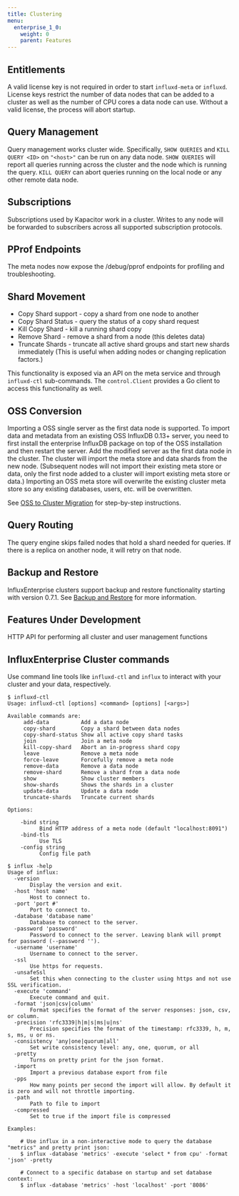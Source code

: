 ```yaml
---
title: Clustering
menu:
  enterprise_1_0:
    weight: 0
    parent: Features
---
```


## Entitlements

A valid license key is not required in order to start `influxd-meta` or `influxd`.
License keys restrict the number of data nodes that can be added to a cluster as well as the number of CPU cores a data node can use.
Without a valid license, the process will abort startup.

## Query Management

Query management works cluster wide. Specifically, `SHOW QUERIES` and `KILL QUERY <ID>` on `"<host>"` can be run on any data node. `SHOW QUERIES` will report all queries running across the cluster and the node which is running the query.
`KILL QUERY` can abort queries running on the local node or any other remote data node.

## Subscriptions

Subscriptions used by Kapacitor work in a cluster. Writes to any node will be forwarded to subscribers across all supported subscription protocols.

## PProf Endpoints

The meta nodes now expose the /debug/pprof endpoints for profiling and troubleshooting.

## Shard Movement

* Copy Shard support - copy a shard from one node to another
* Copy Shard Status - query the status of a copy shard request
* Kill Copy Shard - kill a running shard copy
* Remove Shard - remove a shard from a node (this deletes data)
* Truncate Shards - truncate all active shard groups and start new shards immediately (This is useful when adding nodes or changing replication factors.)

This functionality is exposed via an API on the meta service and through `influxd-ctl` sub-commands.
The `control.Client` provides a Go client to access this functionality as well.

## OSS Conversion

Importing a OSS single server as the first data node is supported.
To import data and metadata from an existing OSS InfluxDB 0.13+ server, you need to first install the enterprise InfluxDB package on top of the OSS installation and then restart the server.
Add the modified server as the first data node in the cluster.
The cluster will import the meta store and data shards from the new node.
(Subsequent nodes will not import their existing meta store or data, only the first node added to a cluster will import existing meta store or data.)
Importing an OSS meta store will overwrite the existing cluster meta store so any existing databases, users, etc. will be overwritten.

See [OSS to Cluster Migration](/enterprise/v1.0/guides/migration/) for
step-by-step instructions.

## Query Routing

The query engine skips failed nodes that hold a shard needed for queries.
If there is a replica on another node, it will retry on that node.

## Backup and Restore

InfluxEnterprise clusters support backup and restore functionality starting with
version 0.7.1.
See [Backup and Restore](/enterprise/v1.0/guides/backup-and-restore/) for
more information.

## Features Under Development

HTTP API for performing all cluster and user management functions

## InfluxEnterprise Cluster commands

Use command line tools like `influxd-ctl` and `influx` to interact with your
cluster and your data, respectively.

```
$ influxd-ctl
Usage: influxd-ctl [options] <command> [options] [<args>]

Available commands are:
     add-data          Add a data node
     copy-shard        Copy a shard between data nodes
     copy-shard-status Show all active copy shard tasks
     join              Join a meta node
     kill-copy-shard   Abort an in-progress shard copy
     leave             Remove a meta node
     force-leave       Forcefully remove a meta node
     remove-data       Remove a data node
     remove-shard      Remove a shard from a data node
     show              Show cluster members
     show-shards       Shows the shards in a cluster
     update-data       Update a data node
     truncate-shards   Truncate current shards

Options:

    -bind string
          Bind HTTP address of a meta node (default "localhost:8091")
    -bind-tls
          Use TLS
    -config string
          Config file path

$ influx -help
Usage of influx:
  -version
       Display the version and exit.
  -host 'host name'
       Host to connect to.
  -port 'port #'
       Port to connect to.
  -database 'database name'
       Database to connect to the server.
  -password 'password'
       Password to connect to the server. Leaving blank will prompt for password (--password '').
  -username 'username'
       Username to connect to the server.
  -ssl
       Use https for requests.
  -unsafeSsl
       Set this when connecting to the cluster using https and not use SSL verification.
  -execute 'command'
       Execute command and quit.
  -format 'json|csv|column'
       Format specifies the format of the server responses: json, csv, or column.
  -precision 'rfc3339|h|m|s|ms|u|ns'
       Precision specifies the format of the timestamp: rfc3339, h, m, s, ms, u or ns.
  -consistency 'any|one|quorum|all'
       Set write consistency level: any, one, quorum, or all
  -pretty
       Turns on pretty print for the json format.
  -import
       Import a previous database export from file
  -pps
       How many points per second the import will allow. By default it is zero and will not throttle importing.
  -path
       Path to file to import
  -compressed
       Set to true if the import file is compressed

Examples:

    # Use influx in a non-interactive mode to query the database "metrics" and pretty print json:
    $ influx -database 'metrics' -execute 'select * from cpu' -format 'json' -pretty

    # Connect to a specific database on startup and set database context:
    $ influx -database 'metrics' -host 'localhost' -port '8086'
```
